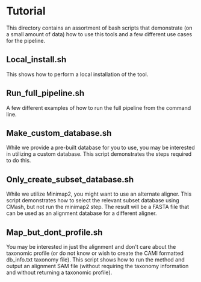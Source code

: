 # Tutorial
This directory contains an assortment of bash scripts that demonstrate (on a small amount of data) how to use this tools and a few different use cases for the pipeline.

## Local_install.sh
This shows how to perform a local installation of the tool.

## Run_full_pipeline.sh
A few different examples of how to run the full pipeline from the command line.

## Make_custom_database.sh
While we provide a pre-built database for you to use, you may be interested in utilizing a custom database. This script demonstrates the steps required to do this.

## Only_create_subset_database.sh
While we utilize Minimap2, you might want to use an alternate aligner. This script demonstrates how to select the relevant subset database using CMash, but not run the minimap2 step. The result will be a FASTA file that can be used as an alignment database for a different aligner.

## Map_but_dont_profile.sh
You may be interested in just the alignment and don't care about the taxonomic profile (or do not know or wish to create the CAMI formatted db_info.txt taxonomy file). This script shows how to run the method and output an alignment SAM file (without requiring the taxonomy information and without returning a taxonomic profile).






